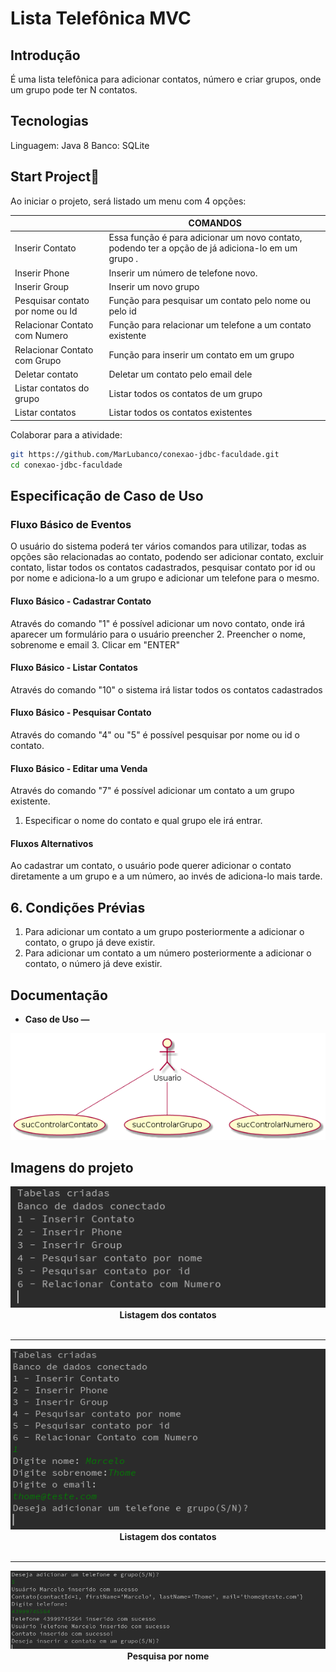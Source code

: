 



# Lista Telefônica MVC


## Introdução

É uma lista telefônica para adicionar contatos, número e criar grupos, onde um grupo pode ter N contatos.

## Tecnologias

Linguagem: Java 8
Banco: SQLite



## Start Project🏃‍

Ao iniciar o projeto, será listado um menu com 4 opções:

| |COMANDOS|
|---|---|
Inserir Contato|Essa função é para adicionar um novo contato, podendo ter a opção de já adiciona-lo em um grupo . | |
Inserir Phone | Inserir um número de telefone novo.||
Inserir Group | Inserir um novo grupo  | |
Pesquisar contato por nome ou Id| Função para pesquisar um contato pelo nome ou pelo id  ||
Relacionar Contato com Numero| Função para relacionar um telefone a um contato existente  ||
Relacionar Contato com Grupo| Função para inserir um contato em um grupo  ||
Deletar contato | Deletar um contato pelo email dele ||
Listar contatos do grupo  | Listar todos os contatos de um grupo ||
Listar contatos  | Listar todos os contatos existentes||

Colaborar para a atividade:

```bash
git https://github.com/MarLubanco/conexao-jdbc-faculdade.git
cd conexao-jdbc-faculdade

```

## Especificação de Caso de Uso 

### Fluxo Básico de Eventos

O usuário do sistema poderá ter vários comandos para utilizar, todas as opções são relacionadas ao contato, podendo ser adicionar contato, excluir contato, listar todos os contatos cadastrados, pesquisar contato por id ou por nome e adiciona-lo a um grupo e adicionar um telefone para o mesmo.

####  Fluxo Básico - Cadastrar Contato
Através do comando "1" é possível adicionar um novo contato, onde irá aparecer um formulário para o usuário preencher
2. Preencher o nome, sobrenome e email
3. Clicar em "ENTER"

#### Fluxo Básico - Listar Contatos
Através do comando "10" o sistema irá listar todos os contatos cadastrados

#### Fluxo Básico - Pesquisar Contato
Através do comando "4" ou "5" é possível pesquisar por nome ou id o contato.


#### Fluxo Básico - Editar uma Venda
Através do comando "7" é possível adicionar um contato a um grupo existente.
1. Especificar o nome do contato e qual grupo ele irá entrar.

#### Fluxos Alternativos
Ao cadastrar um contato, o usuário pode querer adicionar o contato diretamente a um grupo e a um número, ao invés de adiciona-lo mais tarde.

## 6. Condições Prévias
1. Para adicionar um contato a um grupo posteriormente a adicionar o contato, o grupo já deve existir.
2. Para adicionar um contato a um número posteriormente a adicionar o contato, o número já deve existir.

## Documentação
- **Caso de Uso —**

![readme-intro](documentacao/casouso.png)


## Imagens do projeto

<div align="center">
      <img alt="react-sketchapp" src="documentacao/screenshot/print-um.PNG" style="max-height:120; width:60; height: auto; max-width:100%" />
</div>

<div align="center">
  <strong>Listagem dos contatos</strong>
</div>
<br>
<hr>

<div align="center">
      <img alt="react-sketchapp" src="documentacao/screenshot/print-dois.PNG" style="max-height:120; width:60; height: auto; max-width:100%" />
</div>

<div align="center">
  <strong>Listagem dos contatos</strong>
</div>
<br>
<hr>

<div align="center">
      <img alt="react-sketchapp" src="documentacao/screenshot/print-tres.PNG" style="max-height:140px; width:80; height: auto; max-width:100%" />
</div>

<div align="center">
  <strong>Pesquisa por nome</strong>
</div>